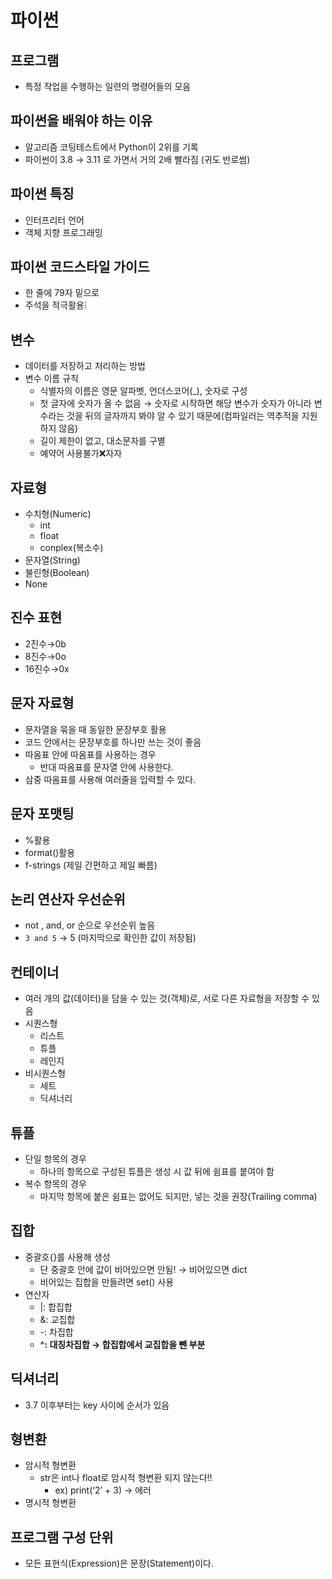 # 파이썬

## 프로그램

- 특정 작업을 수행하는 일련의 명령어들의 모음

## 파이썬을 배워야 하는 이유

- 알고리즘 코팅테스트에서 Python이 2위를 기록
- 파이썬이 3.8 → 3.11 로 가면서 거의 2배 빨라짐 (귀도 반로썸)

## 파이썬 특징

- 인터프리터 언어
- 객체 지향 프로그래밍

## 파이썬 코드스타일 가이드

- 한 줄에 79자 밑으로
- 주석을 적극활용❕

## 변수

- 데이터를 저장하고 처리하는 방법
- 변수 이름 규칙
    - 식별자의 이름은 영문 알파벳, 언더스코어(_), 숫자로 구성
    - 첫 글자에 숫자가 올 수 없음 → 숫자로 시작하면 해당 변수가 숫자가 아니라 변수라는 것을 뒤의 글자까지 봐야 알 수 있기 때문에(컴파일러는 역추적을 지원하지 않음)
    - 길이 제한이 없고, 대소문자를 구별
    - 예약어 사용불가❌자자

## 자료형

- 수치형(Numeric)
    - int
    - float
    - conplex(복소수)
- 문자열(String)
- 불린형(Boolean)
- None

## 진수 표현

- 2진수→0b
- 8진수→0o
- 16진수→0x

## 문자 자료형

- 문자열을 묶을 때 동일한 문장부호 활용
- 코드 안에서는 문장부호를 하나만 쓰는 것이 좋음
- 따옴표 안에 따옴표를 사용하는 경우
    - 반대 따옴표를 문자열 안에 사용한다.
- 삼중 따옴표를 사용해 여러줄을 입력할 수 있다.

## 문자 포맷팅

- %활용
- format()활용
- f-strings (제일 간편하고 제일 빠름)

## 논리 연산자 우선순위

- not , and, or 순으로 우선순위 높음
- `3 and 5` → 5 (마지막으로 확인한 값이 저장됨)

## 컨테이너

- 여러 개의 값(데이터)을 담을 수 있는 것(객체)로, 서로 다른 자료형을 저장할 수 있음
- 시퀀스형
    - 리스트
    - 튜플
    - 레인지
- 비시퀀스형
    - 세트
    - 딕셔너리

## 튜플

- 단일 항목의 경우
    - 하나의 항목으로 구성된 튜플은 생성 시 값 뒤에 쉼표를 붙여야 함
- 복수 항목의 경우
    - 마지막 항목에 붙은 쉼표는 없어도 되지만, 넣는 것을 권장(Trailing comma)

## 집합

- 중괄호{}를 사용해 생성
    - 단 중괄호 안에 값이 비어있으면 안됨! → 비어있으면 dict
    - 비어있는 집합을 만들려면 set() 사용
- 연산자
    - |: 합집합
    - &: 교집합
    - -: 차집합
    - **^: 대칭차집합 → 합집합에서 교집합을 뺀 부분**

 

## 딕셔너리

- 3.7 이후부터는 key 사이에 순서가 있음

## 형변환

- 암시적 형변환
    - str은 int나 float로 암시적 형변환 되지 않는다!!
        - ex) print(‘2’ + 3) → 에러
- 명시적 형변환

## 프로그램 구성 단위

- 모든 표현식(Expression)은 문장(Statement)이다.